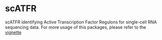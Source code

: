 # scATFR 
scATFR identifying Active Transcription Factor Regulons for single-cell RNA sequencing data. For more usage of this packages, please refer to the [vignette](https://hmutpw.github.io/scATFR/)
